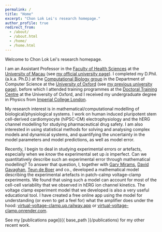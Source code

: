 ```yaml
---
permalink: /
title: "Home"
excerpt: "Chon Lok Lei's research homepage."
author_profile: true
redirect_from: 
  - /about/
  - /about.html
  - /home/
  - /home.html
---
```


Welcome to Chon Lok Lei's research homepage.

I am an Assistant Professor in the [Faculty of Health Sciences](https://fhs.um.edu.mo/en/) at the [University of Macau](https://www.um.edu.mo/) (see [my official university page](https://fhs.um.edu.mo/en/staff/chonlok-lei/)).
I completed my D.Phil. (a.k.a. Ph.D.) at the [Computational Biology group](https://www.cs.ox.ac.uk/research/compbio) in the Department of Computer Science at the [University of Oxford](http://www.ox.ac.uk) (see [my previous university page](https://www.cs.ox.ac.uk/people/chonlok.lei)),
before which I attended training programmes at the [Doctoral Training Centre](http://www.dtc.ox.ac.uk/) at the University of Oxford,
and I received my undergraduate degree in Physics from [Imperial College London](https://www.imperial.ac.uk/).

My research interest is in mathematical/computational modelling of biological/physiological systems.
I work on human induced pluripotent stem cell-derived cardiomyocyte (hiPSC-CM) electrophysiology and the hERG channel modelling for studying pharmaceutical drug safety.
I am also interested in using statistical methods for solving and analysing complex models and dynamical systems, and quantifying the uncertainty in the model parameters and model predictions, as well as model error.

Recently, I begin to deal in studying experimental errors or artefacts, especially when we _know_ the experimental set up _is_ imperfect.
Can we quantitatively describe such an experimental error through mathematical modelling?
To answer that question, I, together with [Gary Mirams](https://www.nottingham.ac.uk/mathematics/people/gary.mirams), [David Gavaghan](http://www.cs.ox.ac.uk/people/david.gavaghan/), [Teun de Boer](https://www.umcutrecht.nl/en/research/researchers/de-boer-teun-p-tp) and co., developed a mathematical model describing the experimental artefacts in patch-calmp voltage-clamp experiments.
We found that using such a model can account for most of the cell-cell variability that we observed in hERG ion channel kinetics.
The voltage clamp experiment model that we developed is also a very useful educational tool.
I have created a free online app using the model for understanding (or even to get a feel for) what the amplifier does under the hood:
[virtual-voltage-clamp.up.railway.app](https://virtual-voltage-clamp.up.railway.app/) or [virtual-voltage-clamp.onrender.com](https://virtual-voltage-clamp.onrender.com/).

See my [publications page]({{ base_path }}/publications) for my other recent work.
